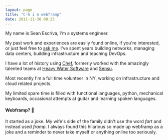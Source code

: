```yaml
---
layout: page
title: "C-h i m webframp"
date: 2011-11-30 00:25
---
```


My name is Sean Escriva, I'm a systems engineer.

My past work and experiences are easily found online, if you're
interested, or just feel free to [ask me](https://twitter.com/webframp). 
I've spent years building networks, managing data centers, building 
infrastructure and teaching DevOps.

I have a lot of history using [Chef](http://www.getchef.com/chef/), formerly worked with
the amazingly talented teams at [Heavy Water Software](http://hw-ops.com) and [Sensu](https://sensu.io/).

Most recently I'm a full time volunteer in NY, working on infrastructure 
and cloud related projects.

My limited spare time is filled with functional languages, python, mechanical keyboards,
occasional attempts at guitar and learning spoken languages.

#### Webframp?  :dash:
It started as a joke. My wife's side of the family didn't use the word
*fart* and instead used *framp*. I always found this hilarious so
made up webframp as a joke and a reminder to never take myself or
anything online too seriously.
